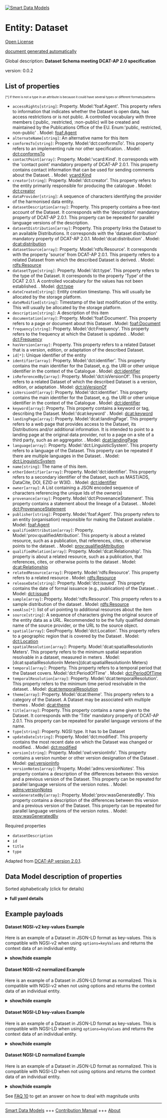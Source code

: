 <!-- 10-Header -->
  
[![Smart Data Models](https://smartdatamodels.org/wp-content/uploads/2022/01/SmartDataModels_logo.png "Logo")](https://smartdatamodels.org)  

Entity: Dataset  
===============
<!-- /10-Header -->
  
<!-- 15-License -->
  

[Open License](https://github.com/smart-data-models//dataModel.DCAT-AP/blob/master/Dataset/LICENSE.md)  

[document generated automatically](https://docs.google.com/presentation/d/e/2PACX-1vTs-Ng5dIAwkg91oTTUdt8ua7woBXhPnwavZ0FxgR8BsAI_Ek3C5q97Nd94HS8KhP-r_quD4H0fgyt3/pub?start=false&loop=false&delayms=3000#slide=id.gb715ace035_0_60)  
<!-- /15-License -->
  
<!-- 20-Description -->
  

Global description: **Dataset Schema meeting DCAT-AP 2.0 specification**  

version: 0.0.2  
<!-- /20-Description -->
  
<!-- 30-PropertiesList -->
  


## List of properties  


<sup><sub>[*] If there is not a type in an attribute is because it could have several types or different formats/patterns</sub></sup>  
- `accessRights[string]`: Property. Model:'foaf:Agent'. This property refers to information that indicates whether the Dataset is open data, has access restrictions or is not public. A controlled vocabulary with three members (:public, :restricted, :non-public) will be created and maintained by the Publications Office of the EU. Enum:'public, restricted, non-public'  . Model: [foaf:Agent](foaf:Agent)
- `alternateName[string]`: An alternative name for this item  
- `conformsTo[string]`: Property. Model:'dct:conformsTo'. This property refers to an implementing rule nor other specification.  . Model: [dct:conformsTo](dct:conformsTo)
- `contactPoint[array]`: Property. Model:'vcard:Kind'. It corresponds with the 'contact point' mandatory property of DCAT-AP 2.0.1. This property contains contact information that can be used for sending comments about the Dataset.  . Model: [vcard:Kind](vcard:Kind)
- `creator[string]`: Property. Model:'dct:creator'. This property refers to the entity primarily responsible for producing the catalogue  . Model: [dct:creator](dct:creator)
- `dataProvider[string]`: A sequence of characters identifying the provider of the harmonised data entity.  
- `datasetDescription[array]`: Property. This property contains a free-text account of the Dataset. It corresponds with the 'description' mandatory property of DCAT-AP 2.0.1. This property can be repeated for parallel language versions of the description.  
- `datasetDistribution[array]`: Property. This property links the Dataset to an available Distributions. It corresponds with the 'dataset distribution' mandatory property of DCAT-AP 2.0.1. Model:'dcat:distribution'  . Model: [dcat:distribution](dcat:distribution)
- `datasetSource[array]`: Property. Model:'rdfs:Resource'. It corresponds with the property 'source' from DCAT-AP 2.0.1. This property refers to a related Dataset from which the described Dataset is derived.  . Model: [rdfs:Resource](rdfs:Resource)
- `datasetType[string]`: Property. Model:'dct:type'. This property refers to the type of the Dataset. It corresponds to the property 'Type' of the DCAT 2.0.1. A controlled vocabulary for the values has not been established.  . Model: [dct:type](dct:type)
- `dateCreated[string]`: Entity creation timestamp. This will usually be allocated by the storage platform.  
- `dateModified[string]`: Timestamp of the last modification of the entity. This will usually be allocated by the storage platform.  
- `description[string]`: A description of this item  
- `documentation[array]`: Property. Model:'foaf:Document'. This property refers to a page or document about this Dataset  . Model: [foaf:Document](foaf:Document)
- `frequency[string]`: Property. Model:'dct:Frequency'. This property refers to the frequency at which the Dataset is updated.  . Model: [dct:Frequency](dct:Frequency)
- `hasVersion[array]`: Property. This property refers to a related Dataset that is a version, edition, or adaptation of the described Dataset.  
- `id[*]`: Unique identifier of the entity  
- `identifier[array]`: Property. Model:'dct:identifier'. This property contains the main identifier for the Dataset, e.g. the URI or other unique identifier in the context of the Catalogue  . Model: [dct:identifier](dct:identifier)
- `isReferencedBy[array]`: Property. Model:'dct:isVersionOf'. This property refers to a related Dataset of which the described Dataset is a version, edition, or adaptation  . Model: [dct:isVersionOf](dct:isVersionOf)
- `isVersionOf[array]`: Property. Model:'dct:identifier'. This property contains the main identifier for the Dataset, e.g. the URI or other unique identifier in the context of the Catalogue  . Model: [dct:identifier](dct:identifier)
- `keyword[array]`: Property. This property contains a keyword or tag, describing the Dataset. Model:'dcat:keyword'  . Model: [dcat:keyword](dcat:keyword)
- `landingPage[array]`: Property. Model:'dcat:landingPage'. This property refers to a web page that provides access to the Dataset, its Distributions and/or additional information. It is intended to point to a landing page at the original data provider, not to a page on a site of a third party, such as an aggregator.  . Model: [dcat:landingPage](dcat:landingPage)
- `language[array]`: Property. Model:'dct:LinguisticSystem'. This property refers to a language of the Dataset. This property can be repeated if there are multiple languages in the Dataset.  . Model: [dct:LinguisticSystem](dct:LinguisticSystem)
- `name[string]`: The name of this item.  
- `otherIdentifier[array]`: Property. Model:'dct:identifier'. This property refers to a secondary identifier of the Dataset, such as MAST/ADS, DataCite, DOI, EZID or W3ID.  . Model: [dct:identifier](dct:identifier)
- `owner[array]`: A List containing a JSON encoded sequence of characters referencing the unique Ids of the owner(s)  
- `provenance[array]`: Property. Model:'dct:ProvenanceStatement'. This property contains a statement about the lineage of a Dataset.  . Model: [dct:ProvenanceStatement](dct:ProvenanceStatement)
- `publisher[string]`: Property. Model:'foaf:Agent'. This property refers to an entity (organisation) responsible for making the Dataset available  . Model: [foaf:Agent](foaf:Agent)
- `qualifiedAttribution[array]`: Property. Model:'prov:qualifiedAttribution'. This property is about a related resource, such as a publication, that references, cites, or otherwise points to the dataset.  . Model: [prov:qualifiedAttribution](prov:qualifiedAttribution)
- `qualifiedRelation[array]`: Property. Model:'dcat:Relationship'. This property is about a related resource, such as a publication, that references, cites, or otherwise points to the dataset  . Model: [dcat:Relationship](dcat:Relationship)
- `relatedResource[array]`: Property. Model:'rdfs:Resource'. This property refers to a related resource  . Model: [rdfs:Resource](rdfs:Resource)
- `releaseDate[string]`: Property. Model:'dct:issued'. This property contains the date of formal issuance (e.g., publication) of the Dataset.  . Model: [dct:issued](dct:issued)
- `sample[array]`: Property. Model:'rdfs:Resource'. This property refers to a sample distribution of the dataset  . Model: [rdfs:Resource](rdfs:Resource)
- `seeAlso[*]`: list of uri pointing to additional resources about the item  
- `source[string]`: A sequence of characters giving the original source of the entity data as a URL. Recommended to be the fully qualified domain name of the source provider, or the URL to the source object.  
- `spatial[array]`: GeoProperty. Model:'dct:Location'. This property refers to a geographic region that is covered by the Dataset  . Model: [dct:Location](dct:Location)
- `spatialResolution[array]`: Property. Model:'dcat:spatialResolutionIn Meters'. This property refers to the minimum spatial separation resolvable in a dataset, measured in meters  . Model: [dcat:spatialResolutionIn Meters](dcat:spatialResolutionIn Meters)
- `temporal[array]`: Property. This property refers to a temporal period that the Dataset covers. Model:'dct:PeriodOfTime'  . Model: [dct:PeriodOfTime](dct:PeriodOfTime)
- `temporalResolution[array]`: Property. Model:'dcat:temporalResolution'. This property refers to the minimum time period resolvable in the dataset.  . Model: [dcat:temporalResolution](dcat:temporalResolution)
- `theme[array]`: Property. Model:'dcat:theme'. This property refers to a category of the Dataset. A Dataset may be associated with multiple themes  . Model: [dcat:theme](dcat:theme)
- `title[array]`: Property. This property contains a name given to the Dataset. It corresponds with the 'Title' mandatory property of DCAT-AP 2.0.1. This property can be repeated for parallel language versions of the name.  
- `type[string]`: Property. NGSI type. It has to be Dataset  
- `updateDate[string]`: Property. Model:'dct:modified'. This property contains the most recent date on which the Dataset was changed or modified.  . Model: [dct:modified](dct:modified)
- `version[string]`: Property. Model:'owl:versionInfo'. This property contains a version number or other version designation of the Dataset  . Model: [owl:versionInfo](owl:versionInfo)
- `versionNotes[array]`: Property. Model:'adms:versionNotes'. This property contains a description of the differences between this version and a previous version of the Dataset. This property can be repeated for parallel language versions of the version notes.  . Model: [adms:versionNotes](adms:versionNotes)
- `wasGeneratedBy[array]`: Property. Model:'prov:wasGeneratedBy'. This property contains a description of the differences between this version and a previous version of the Dataset. This property can be repeated for parallel language versions of the version notes.  . Model: [prov:wasGeneratedBy](prov:wasGeneratedBy)
<!-- /30-PropertiesList -->
  
<!-- 35-RequiredProperties -->
  

Required properties  
- `datasetDescription`  
- `id`  
- `title`  
- `type`  
<!-- /35-RequiredProperties -->
  
<!-- 40-RequiredProperties -->
  

Adapted from [DCAT-AP version 2.0.1](https://joinup.ec.europa.eu/sites/default/files/distribution/access_url/2020-06/e4823478-4458-4546-9a85-3609867ad089/DCAT_AP_2.0.1.pdf).  
<!-- /40-RequiredProperties -->
  
<!-- 50-DataModelHeader -->
  

## Data Model description of properties  

Sorted alphabetically (click for details)  
<!-- /50-DataModelHeader -->
  
<!-- 60-ModelYaml -->
  
<details><summary><strong>full yaml details</strong></summary>    

```yaml  
Dataset:    
  description: Dataset Schema meeting DCAT-AP 2.0 specification    
  properties:    
    accessRights:    
      description: 'Property. Model:''foaf:Agent''. This property refers to information that indicates whether the Dataset is open data, has access restrictions or is not public. A controlled vocabulary with three members (:public, :restricted, :non-public) will be created and maintained by the Publications Office of the EU. Enum:''public, restricted, non-public'''    
      enum:    
        - public    
        - restricted    
        - non-public    
      type: string    
      x-ngsi:    
        model: foaf:Agent    
        type: Property    
    alternateName:    
      description: An alternative name for this item    
      type: string    
      x-ngsi:    
        type: Property    
    conformsTo:    
      description: 'Property. Model:''dct:conformsTo''. This property refers to an implementing rule nor other specification.'    
      type: string    
      x-ngsi:    
        model: dct:conformsTo    
        type: Property    
    contactPoint:    
      description: 'Property. Model:''vcard:Kind''. It corresponds with the ''contact point'' mandatory property of DCAT-AP 2.0.1. This property contains contact information that can be used for sending comments about the Dataset.'    
      items:    
        type: string    
      type: array    
      x-ngsi:    
        model: vcard:Kind    
        type: Property    
    creator:    
      description: 'Property. Model:''dct:creator''. This property refers to the entity primarily responsible for producing the catalogue'    
      type: string    
      x-ngsi:    
        model: dct:creator    
        type: Property    
    dataProvider:    
      description: A sequence of characters identifying the provider of the harmonised data entity.    
      type: string    
      x-ngsi:    
        type: Property    
    datasetDescription:    
      description: Property. This property contains a free-text account of the Dataset. It corresponds with the 'description' mandatory property of DCAT-AP 2.0.1. This property can be repeated for parallel language versions of the description.    
      items:    
        type: string    
      type: array    
      x-ngsi:    
        type: Property    
    datasetDistribution:    
      description: 'Property. This property links the Dataset to an available Distributions. It corresponds with the ''dataset distribution'' mandatory property of DCAT-AP 2.0.1. Model:''dcat:distribution'''    
      items:    
        format: uri    
        type: string    
      type: array    
      x-ngsi:    
        model: dcat:distribution    
        type: Property    
    datasetSource:    
      description: 'Property. Model:''rdfs:Resource''. It corresponds with the property ''source'' from DCAT-AP 2.0.1. This property refers to a related Dataset from which the described Dataset is derived.'    
      items:    
        format: uri    
        type: string    
      type: array    
      x-ngsi:    
        model: rdfs:Resource    
        type: Property    
    datasetType:    
      description: 'Property. Model:''dct:type''. This property refers to the type of the Dataset. It corresponds to the property ''Type'' of the DCAT 2.0.1. A controlled vocabulary for the values has not been established.'    
      type: string    
      x-ngsi:    
        model: dct:type    
        type: Property    
    dateCreated:    
      description: Entity creation timestamp. This will usually be allocated by the storage platform.    
      format: date-time    
      type: string    
      x-ngsi:    
        type: Property    
    dateModified:    
      description: Timestamp of the last modification of the entity. This will usually be allocated by the storage platform.    
      format: date-time    
      type: string    
      x-ngsi:    
        type: Property    
    description:    
      description: A description of this item    
      type: string    
      x-ngsi:    
        type: Property    
    documentation:    
      description: 'Property. Model:''foaf:Document''. This property refers to a page or document about this Dataset'    
      items:    
        format: uri    
        type: string    
      type: array    
      x-ngsi:    
        model: foaf:Document    
        type: Property    
    frequency:    
      description: 'Property. Model:''dct:Frequency''. This property refers to the frequency at which the Dataset is updated.'    
      type: string    
      x-ngsi:    
        model: dct:Frequency    
        type: Property    
    hasVersion:    
      description: 'Property. This property refers to a related Dataset that is a version, edition, or adaptation of the described Dataset.'    
      items:    
        format: uri    
        type: string    
      type: array    
      x-ngsi:    
        type: Property    
    id:    
      anyOf: &dataset_-_properties_-_owner_-_items_-_anyof    
        - description: Property. Identifier format of any NGSI entity    
          maxLength: 256    
          minLength: 1    
          pattern: ^[\w\-\.\{\}\$\+\*\[\]`|~^@!,:\\]+$    
          type: string    
        - description: Property. Identifier format of any NGSI entity    
          format: uri    
          type: string    
      description: Unique identifier of the entity    
      x-ngsi:    
        type: Property    
    identifier:    
      description: 'Property. Model:''dct:identifier''. This property contains the main identifier for the Dataset, e.g. the URI or other unique identifier in the context of the Catalogue'    
      items:    
        format: uri    
        type: string    
      type: array    
      x-ngsi:    
        model: dct:identifier    
        type: Property    
    isReferencedBy:    
      description: 'Property. Model:''dct:isVersionOf''. This property refers to a related Dataset of which the described Dataset is a version, edition, or adaptation'    
      items:    
        format: uri    
        type: string    
      type: array    
      x-ngsi:    
        model: dct:isVersionOf    
        type: Property    
    isVersionOf:    
      description: 'Property. Model:''dct:identifier''. This property contains the main identifier for the Dataset, e.g. the URI or other unique identifier in the context of the Catalogue'    
      items:    
        format: uri    
        type: string    
      type: array    
      x-ngsi:    
        model: dct:identifier    
        type: Property    
    keyword:    
      description: 'Property. This property contains a keyword or tag, describing the Dataset. Model:''dcat:keyword'''    
      items:    
        type: string    
      type: array    
      x-ngsi:    
        model: dcat:keyword    
        type: Property    
    landingPage:    
      description: 'Property. Model:''dcat:landingPage''. This property refers to a web page that provides access to the Dataset, its Distributions and/or additional information. It is intended to point to a landing page at the original data provider, not to a page on a site of a third party, such as an aggregator.'    
      items:    
        format: uri    
        type: string    
      type: array    
      x-ngsi:    
        model: dcat:landingPage    
        type: Property    
    language:    
      description: 'Property. Model:''dct:LinguisticSystem''. This property refers to a language of the Dataset. This property can be repeated if there are multiple languages in the Dataset.'    
      items:    
        type: string    
      type: array    
      x-ngsi:    
        model: dct:LinguisticSystem    
        type: Property    
    name:    
      description: The name of this item.    
      type: string    
      x-ngsi:    
        type: Property    
    otherIdentifier:    
      description: 'Property. Model:''dct:identifier''. This property refers to a secondary identifier of the Dataset, such as MAST/ADS, DataCite, DOI, EZID or W3ID.'    
      items:    
        format: uri    
        type: string    
      type: array    
      x-ngsi:    
        model: dct:identifier    
        type: Property    
    owner:    
      description: A List containing a JSON encoded sequence of characters referencing the unique Ids of the owner(s)    
      items:    
        anyOf: *dataset_-_properties_-_owner_-_items_-_anyof    
        description: Property. Unique identifier of the entity    
      type: array    
      x-ngsi:    
        type: Property    
    provenance:    
      description: 'Property. Model:''dct:ProvenanceStatement''. This property contains a statement about the lineage of a Dataset.'    
      items:    
        type: string    
      type: array    
      x-ngsi:    
        model: dct:ProvenanceStatement    
        type: Property    
    publisher:    
      description: 'Property. Model:''foaf:Agent''. This property refers to an entity (organisation) responsible for making the Dataset available'    
      type: string    
      x-ngsi:    
        model: foaf:Agent    
        type: Property    
    qualifiedAttribution:    
      description: 'Property. Model:''prov:qualifiedAttribution''. This property is about a related resource, such as a publication, that references, cites, or otherwise points to the dataset.'    
      items:    
        type: string    
      type: array    
      x-ngsi:    
        model: prov:qualifiedAttribution    
        type: Property    
    qualifiedRelation:    
      description: 'Property. Model:''dcat:Relationship''. This property is about a related resource, such as a publication, that references, cites, or otherwise points to the dataset'    
      items:    
        format: uri    
        type: string    
      type: array    
      x-ngsi:    
        model: dcat:Relationship    
        type: Property    
    relatedResource:    
      description: 'Property. Model:''rdfs:Resource''. This property refers to a related resource'    
      items:    
        format: uri    
        type: string    
      type: array    
      x-ngsi:    
        model: rdfs:Resource    
        type: Property    
    releaseDate:    
      description: 'Property. Model:''dct:issued''. This property contains the date of formal issuance (e.g., publication) of the Dataset.'    
      format: date-time    
      type: string    
      x-ngsi:    
        model: dct:issued    
        type: Property    
    sample:    
      description: 'Property. Model:''rdfs:Resource''. This property refers to a sample distribution of the dataset'    
      items:    
        format: uri    
        type: string    
      type: array    
      x-ngsi:    
        model: rdfs:Resource    
        type: Property    
    seeAlso:    
      description: list of uri pointing to additional resources about the item    
      oneOf:    
        - items:    
            format: uri    
            type: string    
          minItems: 1    
          type: array    
        - format: uri    
          type: string    
      x-ngsi:    
        type: Property    
    source:    
      description: 'A sequence of characters giving the original source of the entity data as a URL. Recommended to be the fully qualified domain name of the source provider, or the URL to the source object.'    
      type: string    
      x-ngsi:    
        type: Property    
    spatial:    
      description: 'GeoProperty. Model:''dct:Location''. This property refers to a geographic region that is covered by the Dataset'    
      items:    
        description: 'GeoProperty. Geojson reference to the item. It can be Point, LineString, Polygon, MultiPoint, MultiLineString or MultiPolygon'    
        oneOf:    
          - description: GeoProperty. Geojson reference to the item. Point    
            properties:    
              bbox:    
                items:    
                  type: number    
                minItems: 4    
                type: array    
              coordinates:    
                items:    
                  type: number    
                minItems: 2    
                type: array    
              type:    
                enum:    
                  - Point    
                type: string    
            required:    
              - type    
              - coordinates    
            title: GeoJSON Point    
            type: object    
          - description: GeoProperty. Geojson reference to the item. LineString    
            properties:    
              bbox:    
                items:    
                  type: number    
                minItems: 4    
                type: array    
              coordinates:    
                items:    
                  items:    
                    type: number    
                  minItems: 2    
                  type: array    
                minItems: 2    
                type: array    
              type:    
                enum:    
                  - LineString    
                type: string    
            required:    
              - type    
              - coordinates    
            title: GeoJSON LineString    
            type: object    
          - description: GeoProperty. Geojson reference to the item. Polygon    
            properties:    
              bbox:    
                items:    
                  type: number    
                minItems: 4    
                type: array    
              coordinates:    
                items:    
                  items:    
                    items:    
                      type: number    
                    minItems: 2    
                    type: array    
                  minItems: 4    
                  type: array    
                type: array    
              type:    
                enum:    
                  - Polygon    
                type: string    
            required:    
              - type    
              - coordinates    
            title: GeoJSON Polygon    
            type: object    
          - description: GeoProperty. Geojson reference to the item. MultiPoint    
            properties:    
              bbox:    
                items:    
                  type: number    
                minItems: 4    
                type: array    
              coordinates:    
                items:    
                  items:    
                    type: number    
                  minItems: 2    
                  type: array    
                type: array    
              type:    
                enum:    
                  - MultiPoint    
                type: string    
            required:    
              - type    
              - coordinates    
            title: GeoJSON MultiPoint    
            type: object    
          - description: GeoProperty. Geojson reference to the item. MultiLineString    
            properties:    
              bbox:    
                items:    
                  type: number    
                minItems: 4    
                type: array    
              coordinates:    
                items:    
                  items:    
                    items:    
                      type: number    
                    minItems: 2    
                    type: array    
                  minItems: 2    
                  type: array    
                type: array    
              type:    
                enum:    
                  - MultiLineString    
                type: string    
            required:    
              - type    
              - coordinates    
            title: GeoJSON MultiLineString    
            type: object    
          - description: GeoProperty. Geojson reference to the item. MultiLineString    
            properties:    
              bbox:    
                items:    
                  type: number    
                minItems: 4    
                type: array    
              coordinates:    
                items:    
                  items:    
                    items:    
                      items:    
                        type: number    
                      minItems: 2    
                      type: array    
                    minItems: 4    
                    type: array    
                  type: array    
                type: array    
              type:    
                enum:    
                  - MultiPolygon    
                type: string    
            required:    
              - type    
              - coordinates    
            title: GeoJSON MultiPolygon    
            type: object    
      type: array    
      x-ngsi:    
        model: dct:Location    
    spatialResolution:    
      description: 'Property. Model:''dcat:spatialResolutionIn Meters''. This property refers to the minimum spatial separation resolvable in a dataset, measured in meters'    
      items:    
        type: number    
      type: array    
      x-ngsi:    
        model: 'dcat:spatialResolutionIn Meters'    
        type: Property    
    temporal:    
      description: 'Property. This property refers to a temporal period that the Dataset covers. Model:''dct:PeriodOfTime'''    
      items:    
        format: date-time    
        type: string    
      type: array    
      x-ngsi:    
        model: dct:PeriodOfTime    
        type: Property    
    temporalResolution:    
      description: 'Property. Model:''dcat:temporalResolution''. This property refers to the minimum time period resolvable in the dataset.'    
      items:    
        type: number    
      type: array    
      x-ngsi:    
        model: dcat:temporalResolution    
        type: Property    
    theme:    
      description: 'Property. Model:''dcat:theme''. This property refers to a category of the Dataset. A Dataset may be associated with multiple themes'    
      items:    
        type: string    
      type: array    
      x-ngsi:    
        model: dcat:theme    
        type: Property    
    title:    
      description: Property. This property contains a name given to the Dataset. It corresponds with the 'Title' mandatory property of DCAT-AP 2.0.1. This property can be repeated for parallel language versions of the name.    
      items:    
        type: string    
      type: array    
      x-ngsi:    
        type: Property    
    type:    
      description: Property. NGSI type. It has to be Dataset    
      enum:    
        - Dataset    
      type: string    
      x-ngsi:    
        type: Property    
    updateDate:    
      description: 'Property. Model:''dct:modified''. This property contains the most recent date on which the Dataset was changed or modified.'    
      format: date-time    
      type: string    
      x-ngsi:    
        model: dct:modified    
        type: Property    
    version:    
      description: 'Property. Model:''owl:versionInfo''. This property contains a version number or other version designation of the Dataset'    
      type: string    
      x-ngsi:    
        model: owl:versionInfo    
        type: Property    
    versionNotes:    
      description: 'Property. Model:''adms:versionNotes''. This property contains a description of the differences between this version and a previous version of the Dataset. This property can be repeated for parallel language versions of the version notes.'    
      items:    
        type: string    
      type: array    
      x-ngsi:    
        model: adms:versionNotes    
        type: Property    
    wasGeneratedBy:    
      description: 'Property. Model:''prov:wasGeneratedBy''. This property contains a description of the differences between this version and a previous version of the Dataset. This property can be repeated for parallel language versions of the version notes.'    
      items:    
        type: string    
      type: array    
      x-ngsi:    
        model: prov:wasGeneratedBy    
        type: Property    
  required:    
    - id    
    - type    
    - datasetDescription    
    - title    
  type: object    
  x-derived-from: ""    
  x-disclaimer: 'Redistribution and use in source and binary forms, with or without modification, are permitted  provided that the license conditions are met. Copyleft (c) 2022 Contributors to Smart Data Models Program'    
  x-license-url: https://github.com/smart-data-models/dataModel.DCAT-AP/blob/master/Dataset/LICENSE.md    
  x-model-schema: https://github.com/smart-data-models/dataModel.DCAT-AP/blob/master/Dataset/schema.json    
  x-model-tags: ""    
  x-version: 0.0.2    
```  
</details>    
<!-- /60-ModelYaml -->
  
<!-- 70-MiddleNotes -->
  
<!-- /70-MiddleNotes -->
  
<!-- 80-Examples -->
  

## Example payloads    

#### Dataset NGSI-v2 key-values Example    

Here is an example of a Dataset in JSON-LD format as key-values. This is compatible with NGSI-v2 when  using `options=keyValues` and returns the context data of an individual entity.  
<details><summary><strong>show/hide example</strong></summary>    

```json  

{  
  "id": "urn:ngsi-ld:Dataset:id:VESI:23278568",  
  "dateCreated": "1985-07-20T10:08:50Z",  
  "dateModified": "2015-07-13T03:09:32Z",  
  "source": "urn:ngsi-ld:Dataset:items:YSWN:41266715",  
  "name": "First table field check. Agency writer size. Meeting nice nothing after ever.",  
  "alternateName": "Apply popular what suddenly environmental at system. Situation son future example task. Machine year positive security better.",  
  "description": "Own fast suffer your. Spend per police. Less skill much run letter shoulder know office. Discuss of director enter process world possible out.",  
  "dataProvider": "Investment five beat become resource individual assume. Yard seat memory bed forget heart crime.",  
  "owner": [  
    "urn:ngsi-ld:Dataset:items:QZHN:39684072",  
    "urn:ngsi-ld:Dataset:items:LADQ:07842317"  
  ],  
  "seeAlso": [  
    "urn:ngsi-ld:Dataset:items:JGFW:76050330",  
    "urn:ngsi-ld:Dataset:items:XUMS:21710022"  
  ],  
  "type": "Dataset",  
  "datasetDescription": [  
    "Sit worry pay during TV increase family. Social drop organization method. Fact treatment throw detail.",  
    "Experience similar officer social us item lay prepare. Price year close better."  
  ],  
  "title": [  
    "Class skill deal there no language himself. After rule mouth tell economy risk. Glass personal person center.",  
    "Air step occur crime. Fear read scientist vote light. Phone sign what lot garden century big."  
  ],  
  "contactPoint": [  
    "Minute write his experience similar right.",  
    "Experience away remain."  
  ],  
  "datasetDistribution": [  
    "urn:ngsi-ld:Dataset:items:KJVK:30944451",  
    "urn:ngsi-ld:Dataset:items:MMWU:84196227"  
  ],  
  "keyword": [  
    "Free analysis reduce. Owner Republican institution six science a usually. Value land executive design.",  
    "Bag recently might far plan nearly scene example. Trouble official dream author job claim join different. Success full debate here check attorney size."  
  ],  
  "publisher": "Statement which consumer product thought total. Nothing concern picture involve paper nor kid.",  
  "spatial": [  
    {  
      "type": "Point",  
      "coordinates": [  
        9.922458,  
        109.478534  
      ]  
    }  
  ],  
  "temporal": [  
    "2017-04-03T02:35:57Z",  
    "1978-06-15T04:39:05Z"  
  ],  
  "theme": [  
    "Win catch job number find number. Leader reason top arrive night. Movement expect security high hair whom three yeah.",  
    "Respond character continue gun. Grow best choice group manage over find."  
  ],  
  "accessRights": "non-public",  
  "creator": "Wall true factor several nothing. Mission want kind design. Who cause health father director either cause.",  
  "documentation": [  
    "urn:ngsi-ld:Dataset:items:EDTJ:28919577",  
    "urn:ngsi-ld:Dataset:items:GKJO:30040605"  
  ],  
  "frequency": "Case fine feel that. Government executive issue police chance believe.",  
  "hasVersion": [  
    "urn:ngsi-ld:Dataset:items:SQSB:90831182",  
    "urn:ngsi-ld:Dataset:items:FFVZ:69502935"  
  ],  
  "identifier": [  
    "urn:ngsi-ld:Dataset:items:MBNQ:57176010",  
    "urn:ngsi-ld:Dataset:items:DDDJ:93242038"  
  ],  
  "isReferencedBy": [  
    "urn:ngsi-ld:Dataset:items:YQRP:33454193",  
    "urn:ngsi-ld:Dataset:items:RBND:48628164"  
  ],  
  "isVersionOf": [  
    "urn:ngsi-ld:Dataset:items:AMAC:16896252",  
    "urn:ngsi-ld:Dataset:items:IPSO:04920226"  
  ],  
  "landingPage": [  
    "urn:ngsi-ld:Dataset:items:UMBA:72418275",  
    "urn:ngsi-ld:Dataset:items:GUKW:86586813"  
  ],  
  "language": [  
    "Environment site ability night player. Head able American example call again.",  
    "Receive my risk leave matter prepare. Worker admit draw others remember establish necessary one."  
  ],  
  "otherIdentifier": [  
    "urn:ngsi-ld:Dataset:items:ZNYR:18053145",  
    "urn:ngsi-ld:Dataset:items:ICBO:96194869"  
  ],  
  "provenance": [  
    "Air success movie nation attention. Fight do natural brother street.",  
    "Future against sing especially answer sea. Difference effect company."  
  ],  
  "qualifiedAttribution": [  
    "Central born manage evidence data. Answer doctor visit ready physical fact. Quite allow however certain lose heart.",  
    "Home interesting range ever. Magazine the instead particularly. Late have collection."  
  ],  
  "qualifiedRelation": [  
    "urn:ngsi-ld:Dataset:items:ITFK:67369057",  
    "urn:ngsi-ld:Dataset:items:ZJWX:10596189"  
  ],  
  "relatedResource": [  
    "urn:ngsi-ld:Dataset:items:FXEY:35067714",  
    "urn:ngsi-ld:Dataset:items:YYOL:47950545"  
  ],  
  "releaseDate": "1983-07-16T12:51:26Z",  
  "sample": [  
    "urn:ngsi-ld:Dataset:items:QJPZ:50290394",  
    "urn:ngsi-ld:Dataset:items:ZSSA:73451152"  
  ],  
  "spatialResolution": [  
    864.6,  
    864.6  
  ],  
  "temporalResolution": [  
    864.6,  
    864.6  
  ],  
  "datasetType": "Else memory if. Whose group through despite cause. Sense peace economy travel.",  
  "updateDate": "2017-12-27T03:37:52Z",  
  "version": "Financial role together range. Nice government first policy daughter need kind. Employee source nature add rest human station. Ability management test during foot that course nothing.",  
  "versionNotes": [  
    "Sort language ball floor. Your majority feeling fact by four two.",  
    "Natural explain before something first drug contain start. Party prevent live."  
  ],  
  "wasGeneratedBy": [  
    "Theory type successful together. Raise study modern miss dog Democrat quickly.",  
    "Every manage political record word group food break. Picture suddenly drug rule bring determine some forward. Beyond chair recently and."  
  ]  
}  
```  
</details>  

#### Dataset NGSI-v2 normalized Example    

Here is an example of a Dataset in JSON-LD format as normalized. This is compatible with NGSI-v2 when not using options and returns the context data of an individual entity.  
<details><summary><strong>show/hide example</strong></summary>    

```json  

{  
  "id": "urn:ngsi-ld:Dataset:id:HUZY:68185655",  
  "type": "Dataset",  
  "dateCreated": {  
    "type": "DateTime",  
    "value": "2021-07-01T10:27:49Z"  
  },  
  "dateModified": {  
    "type": "DateTime",  
    "value": "2021-07-01T10:27:59Z"  
  },  
  "source": {  
    "type": "Text",  
    "value": ""  
  },  
  "name": {  
    "type": "Text",  
    "value": "list of open data portals by MELODA.org project"  
  },  
  "alternateName": {  
    "type": "Text",  
    "value": ""  
  },  
  "description": {  
    "type": "Text",  
    "value": "Analysis based on actual review of the features of the open data portals"  
  },  
  "dataProvider": {  
    "type": "Text",  
    "value": "meloda.org"  
  },  
  "owner": {  
    "type": "array",  
    "value": [  
      "urn:ngsi-ld:Dataset:items:UHNW:18835438",  
      "urn:ngsi-ld:Dataset:items:JIFN:75588835"  
    ]  
  },  
  "seeAlso": {  
    "type": "array",  
    "value": [  
      "https://meloda.org"  
    ]  
  },  
  "datasetDescription": {  
    "type": "array",  
    "value": [  
      "List of open data portals",  
      "Listado de portales open data"  
    ]  
  },  
  "title": {  
    "type": "array",  
    "value": [  
      "Open Data list",  
      "Lista open data"  
    ]  
  },  
  "contactPoint": {  
    "type": "array",  
    "value": [  
      ""  
    ]  
  },  
  "datasetDistribution": {  
    "type": "array",  
    "value": [  
      ""  
    ]  
  },  
  "keyword": {  
    "type": "array",  
    "value": [  
      "opendata",  
      "portal"  
    ]  
  },  
  "publisher": {  
    "type": "Text",  
    "value": "urjc"  
  },  
  "spatial": {  
    "type": "geo:json",  
    "value": {  
      "type": "Point",  
      "coordinates": [  
        22.1394715,  
        -7.100602  
      ]  
    }  
  },  
  "temporal": {  
    "type": "array",  
    "value": [  
      "2021-01-01T00:00:00Z",  
      "2021-12-31T23:59:59Z"  
    ]  
  },  
  "theme": {  
    "type": "array",  
    "value": [  
      "data management",  
      "open data"  
    ]  
  },  
  "accessRights": {  
    "type": "Text",  
    "value": "public"  
  },  
  "creator": {  
    "type": "Text",  
    "value": "Diego Garcia, Marta Ortiz de Urbina, Carmen de Pablos"  
  },  
  "documentation": {  
    "type": "array",  
    "value": [  
      "",  
      ""  
    ]  
  },  
  "frequency": {  
    "type": "array",  
    "value": "two years"  
  },  
  "hasVersion": {  
    "type": "Text",  
    "value": [  
      "",  
      ""  
    ]  
  },  
  "identifier": {  
    "type": "array",  
    "value": [  
      "",  
      ""  
    ]  
  },  
  "isReferencedBy": {  
    "type": "array",  
    "value": [  
      "urn:ngsi-ld:Dataset:items:HJNK:88711880",  
      "urn:ngsi-ld:Dataset:items:MDEO:95193079"  
    ]  
  },  
  "isVersionOf": {  
    "type": "array",  
    "value": [  
      "urn:ngsi-ld:Dataset:items:RBWE:31388012",  
      "urn:ngsi-ld:Dataset:items:GATZ:02632837"  
    ]  
  },  
  "landingPage": {  
    "type": "array",  
    "value": [  
      "htps://meloda.org"  
    ]  
  },  
  "language": {  
    "type": "array",  
    "value": [  
      "EN",  
      "ES"  
    ]  
  },  
  "otherIdentifier": {  
    "type": "array",  
    "value": [  
      "",  
      ""  
    ]  
  },  
  "provenance": {  
    "type": "array",  
    "value": [  
      "",  
      ""  
    ]  
  },  
  "qualifiedAttribution": {  
    "type": "array",  
    "value": [  
      ""  
    ]  
  },  
  "qualifiedRelation": {  
    "type": "array",  
    "value": [  
      ""  
    ]  
  },  
  "relatedResource": {  
    "type": "array",  
    "value": [  
      "urn:ngsi-ld:Dataset:items:LGBY:74926949",  
      "urn:ngsi-ld:Dataset:items:ZAUC:79968579"  
    ]  
  },  
  "releaseDate": {  
    "type": "DateTime",  
    "value": "2021-10-01T15:46:46Z"  
  },  
  "sample": {  
    "type": "array",  
    "value": [  
      "urn:ngsi-ld:Dataset:items:MLHW:64299003",  
      "urn:ngsi-ld:Dataset:items:GNXL:59256807"  
    ]  
  },  
  "datasetSource": {  
    "type": "array",  
    "value": [  
      "urn:ngsi-ld:Dataset:items:QTKR:65814062",  
      "urn:ngsi-ld:Dataset:items:SVUY:57639613"  
    ]  
  },  
  "spatialResolution": {  
    "type": "array",  
    "value": [  
      864.6  
    ]  
  },  
  "temporalResolution": {  
    "type": "array",  
    "value": [  
      730  
    ]  
  },  
  "datasetType": {  
    "type": "Text",  
    "value": ""  
  },  
  "updateDate": {  
    "type": "DateTime",  
    "value": "2021-07-01T03:37:52Z"  
  },  
  "version": {  
    "type": "Text",  
    "value": "3.0"  
  },  
  "versionNotes": {  
    "type": "array",  
    "value": [  
      "With temporal evolution"  
    ]  
  },  
  "wasGeneratedBy": {  
    "type": "Text",  
    "value": [  
      "meloda Team"  
    ]  
  }  
}  
```  
</details>  

#### Dataset NGSI-LD key-values Example    

Here is an example of a Dataset in JSON-LD format as key-values. This is compatible with NGSI-LD when  using `options=keyValues` and returns the context data of an individual entity.  
<details><summary><strong>show/hide example</strong></summary>    

```json  

{  
    "id": "urn:ngsi-ld:Dataset:id:VESI:23278568",  
    "type": "Dataset",  
    "accessRights": "non-public",  
    "alternateName": "Apply popular what suddenly environmental at system. Situation son future example task. Machine year positive security better.",  
    "contactPoint": [  
        "Minute write his experience similar right.",  
        "Experience away remain."  
    ],  
    "creator": "Wall true factor several nothing. Mission want kind design. Who cause health father director either cause.",  
    "dataProvider": "Investment five beat become resource individual assume. Yard seat memory bed forget heart crime.",  
    "datasetDescription": [  
        "Sit worry pay during TV increase family. Social drop organization method. Fact treatment throw detail.",  
        "Experience similar officer social us item lay prepare. Price year close better."  
    ],  
    "datasetDistribution": [  
        "urn:ngsi-ld:Dataset:items:KJVK:30944451",  
        "urn:ngsi-ld:Dataset:items:MMWU:84196227"  
    ],  
    "datasetType": "Else memory if. Whose group through despite cause. Sense peace economy travel.",  
    "dateCreated": "1985-07-20T10:08:50Z",  
    "dateModified": "2015-07-13T03:09:32Z",  
    "description": "Own fast suffer your. Spend per police. Less skill much run letter shoulder know office. Discuss of director enter process world possible out.",  
    "documentation": [  
        "urn:ngsi-ld:Dataset:items:EDTJ:28919577",  
        "urn:ngsi-ld:Dataset:items:GKJO:30040605"  
    ],  
    "frequency": "Case fine feel that. Government executive issue police chance believe.",  
    "hasVersion": [  
        "urn:ngsi-ld:Dataset:items:SQSB:90831182",  
        "urn:ngsi-ld:Dataset:items:FFVZ:69502935"  
    ],  
    "identifier": [  
        "urn:ngsi-ld:Dataset:items:MBNQ:57176010",  
        "urn:ngsi-ld:Dataset:items:DDDJ:93242038"  
    ],  
    "isReferencedBy": [  
        "urn:ngsi-ld:Dataset:items:YQRP:33454193",  
        "urn:ngsi-ld:Dataset:items:RBND:48628164"  
    ],  
    "isVersionOf": [  
        "urn:ngsi-ld:Dataset:items:AMAC:16896252",  
        "urn:ngsi-ld:Dataset:items:IPSO:04920226"  
    ],  
    "keyword": [  
        "Free analysis reduce. Owner Republican institution six science a usually. Value land executive design.",  
        "Bag recently might far plan nearly scene example. Trouble official dream author job claim join different. Success full debate here check attorney size."  
    ],  
    "landingPage": [  
        "urn:ngsi-ld:Dataset:items:UMBA:72418275",  
        "urn:ngsi-ld:Dataset:items:GUKW:86586813"  
    ],  
    "language": [  
        "Environment site ability night player. Head able American example call again.",  
        "Receive my risk leave matter prepare. Worker admit draw others remember establish necessary one."  
    ],  
    "name": "First table field check. Agency writer size. Meeting nice nothing after ever.",  
    "otherIdentifier": [  
        "urn:ngsi-ld:Dataset:items:ZNYR:18053145",  
        "urn:ngsi-ld:Dataset:items:ICBO:96194869"  
    ],  
    "owner": [  
        "urn:ngsi-ld:Dataset:items:QZHN:39684072",  
        "urn:ngsi-ld:Dataset:items:LADQ:07842317"  
    ],  
    "provenance": [  
        "Air success movie nation attention. Fight do natural brother street.",  
        "Future against sing especially answer sea. Difference effect company."  
    ],  
    "publisher": "Statement which consumer product thought total. Nothing concern picture involve paper nor kid.",  
    "qualifiedAttribution": [  
        "Central born manage evidence data. Answer doctor visit ready physical fact. Quite allow however certain lose heart.",  
        "Home interesting range ever. Magazine the instead particularly. Late have collection."  
    ],  
    "qualifiedRelation": [  
        "urn:ngsi-ld:Dataset:items:ITFK:67369057",  
        "urn:ngsi-ld:Dataset:items:ZJWX:10596189"  
    ],  
    "relatedResource": [  
        "urn:ngsi-ld:Dataset:items:FXEY:35067714",  
        "urn:ngsi-ld:Dataset:items:YYOL:47950545"  
    ],  
    "releaseDate": "1983-07-16T12:51:26Z",  
    "sample": [  
        "urn:ngsi-ld:Dataset:items:QJPZ:50290394",  
        "urn:ngsi-ld:Dataset:items:ZSSA:73451152"  
    ],  
    "seeAlso": [  
        "urn:ngsi-ld:Dataset:items:JGFW:76050330",  
        "urn:ngsi-ld:Dataset:items:XUMS:21710022"  
    ],  
    "source": "urn:ngsi-ld:Dataset:items:YSWN:41266715",  
    "spatial": [  
        {  
            "type": "Point",  
            "coordinates": [  
                9.922458,  
                109.478534  
            ]  
        }  
    ],  
    "spatialResolution": [  
        864.6,  
        864.6  
    ],  
    "temporal": [  
        "2017-04-03T02:35:57Z",  
        "1978-06-15T04:39:05Z"  
    ],  
    "temporalResolution": [  
        864.6,  
        864.6  
    ],  
    "theme": [  
        "Win catch job number find number. Leader reason top arrive night. Movement expect security high hair whom three yeah.",  
        "Respond character continue gun. Grow best choice group manage over find."  
    ],  
    "title": [  
        "Class skill deal there no language himself. After rule mouth tell economy risk. Glass personal person center.",  
        "Air step occur crime. Fear read scientist vote light. Phone sign what lot garden century big."  
    ],  
    "updateDate": "2017-12-27T03:37:52Z",  
    "version": "Financial role together range. Nice government first policy daughter need kind. Employee source nature add rest human station. Ability management test during foot that course nothing.",  
    "versionNotes": [  
        "Sort language ball floor. Your majority feeling fact by four two.",  
        "Natural explain before something first drug contain start. Party prevent live."  
    ],  
    "wasGeneratedBy": [  
        "Theory type successful together. Raise study modern miss dog Democrat quickly.",  
        "Every manage political record word group food break. Picture suddenly drug rule bring determine some forward. Beyond chair recently and."  
    ],  
    "@context": [  
        "https://raw.githubusercontent.com/smart-data-models/dataModel.DCAT-AP/master/context.jsonld"  
    ]  
}  
```  
</details>  

#### Dataset NGSI-LD normalized Example    

Here is an example of a Dataset in JSON-LD format as normalized. This is compatible with NGSI-LD when not using options and returns the context data of an individual entity.  
<details><summary><strong>show/hide example</strong></summary>    

```json  

{  
    "id": "urn:ngsi-ld:Dataset:id:HUZY:68185655",  
    "type": "Dataset",  
    "accessRights": {  
        "type": "Property",  
        "value": "public"  
    },  
    "alternateName": {  
        "type": "Property",  
        "value": ""  
    },  
    "contactPoint": {  
        "type": "Property",  
        "value": [  
            ""  
        ]  
    },  
    "creator": {  
        "type": "Property",  
        "value": "Diego Garcia, Marta Ortiz de Urbina, Carmen de Pablos"  
    },  
    "dataProvider": {  
        "type": "Property",  
        "value": "meloda.org"  
    },  
    "datasetDescription": {  
        "type": "Property",  
        "value": [  
            "List of open data portals",  
            "Listado de portales open data"  
        ]  
    },  
    "datasetDistribution": {  
        "type": "Property",  
        "value": [  
            ""  
        ]  
    },  
    "datasetSource": {  
        "type": "Property",  
        "value": [  
            "urn:ngsi-ld:Dataset:items:QTKR:65814062",  
            "urn:ngsi-ld:Dataset:items:SVUY:57639613"  
        ]  
    },  
    "datasetType": {  
        "type": "Property",  
        "value": ""  
    },  
    "dateCreated": {  
        "type": "Property",  
        "value": {  
            "@type": "DateTime",  
            "@value": "2021-07-01T10:27:49Z"  
        }  
    },  
    "dateModified": {  
        "type": "Property",  
        "value": {  
            "@type": "DateTime",  
            "@value": "2021-07-01T10:27:59Z"  
        }  
    },  
    "description": {  
        "type": "Property",  
        "value": "Analysis based on actual review of the features of the open data portals"  
    },  
    "documentation": {  
        "type": "Property",  
        "value": [  
            "",  
            ""  
        ]  
    },  
    "frequency": {  
        "type": "Property",  
        "value": "two years"  
    },  
    "hasVersion": {  
        "type": "Property",  
        "value": [  
            "",  
            ""  
        ]  
    },  
    "identifier": {  
        "type": "Property",  
        "value": [  
            "",  
            ""  
        ]  
    },  
    "isReferencedBy": {  
        "type": "Property",  
        "value": [  
            "urn:ngsi-ld:Dataset:items:HJNK:88711880",  
            "urn:ngsi-ld:Dataset:items:MDEO:95193079"  
        ]  
    },  
    "isVersionOf": {  
        "type": "Property",  
        "value": [  
            "urn:ngsi-ld:Dataset:items:RBWE:31388012",  
            "urn:ngsi-ld:Dataset:items:GATZ:02632837"  
        ]  
    },  
    "keyword": {  
        "type": "Property",  
        "value": [  
            "opendata",  
            "portal"  
        ]  
    },  
    "landingPage": {  
        "type": "Property",  
        "value": [  
            "htps://meloda.org"  
        ]  
    },  
    "language": {  
        "type": "Property",  
        "value": [  
            "EN",  
            "ES"  
        ]  
    },  
    "name": {  
        "type": "Property",  
        "value": "list of open data portals by MELODA.org project"  
    },  
    "otherIdentifier": {  
        "type": "Property",  
        "value": [  
            "",  
            ""  
        ]  
    },  
    "owner": {  
        "type": "Property",  
        "value": [  
            "urn:ngsi-ld:Dataset:items:UHNW:18835438",  
            "urn:ngsi-ld:Dataset:items:JIFN:75588835"  
        ]  
    },  
    "provenance": {  
        "type": "Property",  
        "value": [  
            "",  
            ""  
        ]  
    },  
    "publisher": {  
        "type": "Property",  
        "value": "urjc"  
    },  
    "qualifiedAttribution": {  
        "type": "Property",  
        "value": [  
            ""  
        ]  
    },  
    "qualifiedRelation": {  
        "type": "Property",  
        "value": [  
            ""  
        ]  
    },  
    "relatedResource": {  
        "type": "Property",  
        "value": [  
            "urn:ngsi-ld:Dataset:items:LGBY:74926949",  
            "urn:ngsi-ld:Dataset:items:ZAUC:79968579"  
        ]  
    },  
    "releaseDate": {  
        "type": "Property",  
        "value": {  
            "@type": "DateTime",  
            "@value": "2021-10-01T15:46:46Z"  
        }  
    },  
    "sample": {  
        "type": "Property",  
        "value": [  
            "urn:ngsi-ld:Dataset:items:MLHW:64299003",  
            "urn:ngsi-ld:Dataset:items:GNXL:59256807"  
        ]  
    },  
    "seeAlso": {  
        "type": "Property",  
        "value": [  
            "https://meloda.org"  
        ]  
    },  
    "source": {  
        "type": "Property",  
        "value": ""  
    },  
    "spatial": {  
        "type": "Property",  
        "value": {  
            "type": "Point",  
            "coordinates": [  
                22.1394715,  
                -7.100602  
            ]  
        }  
    },  
    "spatialResolution": {  
        "type": "Property",  
        "value": [  
            864.6  
        ]  
    },  
    "temporal": {  
        "type": "Property",  
        "value": [  
            {  
                "@type": "DateTime",  
                "@value": "2021-01-01T00:00:00Z"  
            },  
            {  
                "@type": "DateTime",  
                "@value": "2021-12-31T23:59:59Z"  
            }  
        ]  
    },  
    "temporalResolution": {  
        "type": "Property",  
        "value": [  
            730  
        ]  
    },  
    "theme": {  
        "type": "Property",  
        "value": [  
            "data management",  
            "open data"  
        ]  
    },  
    "title": {  
        "type": "Property",  
        "value": [  
            "Open Data list",  
            "Lista open data"  
        ]  
    },  
    "updateDate": {  
        "type": "Property",  
        "value": {  
            "@type": "DateTime",  
            "@value": "2021-07-01T03:37:52Z"  
        }  
    },  
    "version": {  
        "type": "Property",  
        "value": "3.0"  
    },  
    "versionNotes": {  
        "type": "Property",  
        "value": [  
            "With temporal evolution"  
        ]  
    },  
    "wasGeneratedBy": {  
        "type": "Property",  
        "value": [  
            "meloda Team"  
        ]  
    },  
    "@context": [  
        "https://raw.githubusercontent.com/smart-data-models/dataModel.DCAT-AP/master/context.jsonld"  
    ]  
}  
```  
</details><!-- /80-Examples -->
  
<!-- 90-FooterNotes -->
  
<!-- /90-FooterNotes -->
  
<!-- 95-Units -->
  

See [FAQ 10](https://smartdatamodels.org/index.php/faqs/) to get an answer on how to deal with magnitude units  
<!-- /95-Units -->
  
<!-- 97-LastFooter -->
  
---  

[Smart Data Models](https://smartdatamodels.org) +++ [Contribution Manual](https://bit.ly/contribution_manual) +++ [About](https://bit.ly/Introduction_SDM)<!-- /97-LastFooter -->
  
